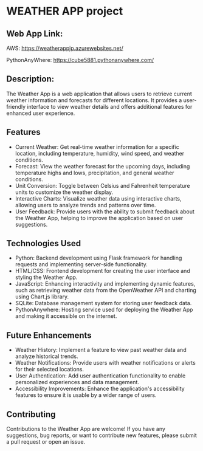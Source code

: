 # WEATHER APP project
## Web App Link:

AWS: https://weatherappjp.azurewebsites.net/

PythonAnyWhere: https://cube5881.pythonanywhere.com/

## Description:
The Weather App is a web application that allows users to retrieve current weather information and forecasts for different locations. It provides a user-friendly interface to view weather details and offers additional features for enhanced user experience.

## Features
- Current Weather: Get real-time weather information for a specific location, including temperature, humidity, wind speed, and weather conditions.
- Forecast: View the weather forecast for the upcoming days, including temperature highs and lows, precipitation, and general weather conditions.
- Unit Conversion: Toggle between Celsius and Fahrenheit temperature units to customize the weather display.
- Interactive Charts: Visualize weather data using interactive charts, allowing users to analyze trends and patterns over time.
- User Feedback: Provide users with the ability to submit feedback about the Weather App, helping to improve the application based on user suggestions.

## Technologies Used
- Python: Backend development using Flask framework for handling requests and implementing server-side functionality.
- HTML/CSS: Frontend development for creating the user interface and styling the Weather App.
- JavaScript: Enhancing interactivity and implementing dynamic features, such as retrieving weather data from the OpenWeather API and charting using Chart.js library.
- SQLite: Database management system for storing user feedback data.
- PythonAnywhere: Hosting service used for deploying the Weather App and making it accessible on the internet.

## Future Enhancements
- Weather History: Implement a feature to view past weather data and analyze historical trends.
- Weather Notifications: Provide users with weather notifications or alerts for their selected locations.
- User Authentication: Add user authentication functionality to enable personalized experiences and data management.
- Accessibility Improvements: Enhance the application's accessibility features to ensure it is usable by a wider range of users.

## Contributing
Contributions to the Weather App are welcome! If you have any suggestions, bug reports, or want to contribute new features, please submit a pull request or open an issue.
